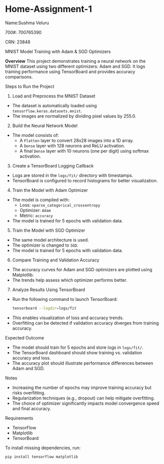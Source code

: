# Home-Assignment-1

Name:Sushma Veluru

700#: 700765390

CRN: 23848




MNIST Model Training with Adam & SGD Optimizers

**Overview**
This project demonstrates training a neural network on the MNIST dataset using two different optimizers: Adam and SGD. It logs training performance using TensorBoard and provides accuracy comparisons.

Steps to Run the Project

1. Load and Preprocess the MNIST Dataset
- The dataset is automatically loaded using `tensorflow.keras.datasets.mnist`.
- The images are normalized by dividing pixel values by 255.0.

2. Build the Neural Network Model
- The model consists of:
  - A `Flatten` layer to convert 28x28 images into a 1D array.
  - A `Dense` layer with 128 neurons and ReLU activation.
  - A final `Dense` layer with 10 neurons (one per digit) using softmax activation.

3. Create a TensorBoard Logging Callback
- Logs are stored in the `logs/fit/` directory with timestamps.
- TensorBoard is configured to record histograms for better visualization.

4. Train the Model with Adam Optimizer
- The model is compiled with:
  - Loss: `sparse_categorical_crossentropy`
  - Optimizer: `Adam`
  - Metric: `accuracy`
- The model is trained for 5 epochs with validation data.

5. Train the Model with SGD Optimizer
- The same model architecture is used.
- The optimizer is changed to `SGD`.
- The model is trained for 5 epochs with validation data.

6. Compare Training and Validation Accuracy
- The accuracy curves for Adam and SGD optimizers are plotted using Matplotlib.
- The trends help assess which optimizer performs better.

7. Analyze Results Using TensorBoard
- Run the following command to launch TensorBoard:
  ```sh
  tensorboard --logdir=logs/fit
  ```
- This enables visualization of loss and accuracy trends.
- Overfitting can be detected if validation accuracy diverges from training accuracy.

Expected Outcome
- The model should train for 5 epochs and store logs in `logs/fit/`.
- The TensorBoard dashboard should show training vs. validation accuracy and loss.
- The accuracy plot should illustrate performance differences between Adam and SGD.

Notes
- Increasing the number of epochs may improve training accuracy but risks overfitting.
- Regularization techniques (e.g., dropout) can help mitigate overfitting.
- The choice of optimizer significantly impacts model convergence speed and final accuracy.

Requirements
- TensorFlow
- Matplotlib
- TensorBoard

To install missing dependencies, run:
```sh
pip install tensorflow matplotlib
```

